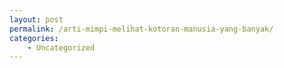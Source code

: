 ```yaml
---
layout: post
permalink: /arti-mimpi-melihat-kotoran-manusia-yang-banyak/
categories:
    - Uncategorized
---
```


